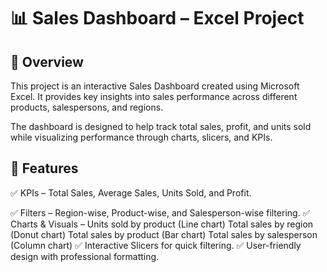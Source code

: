 # 📊 Sales Dashboard – Excel Project
## 📌 Overview

This project is an interactive Sales Dashboard created using Microsoft Excel.
It provides key insights into sales performance across different products, salespersons, and regions.

The dashboard is designed to help track total sales, profit, and units sold while visualizing performance through charts, slicers, and KPIs.

## 🚀 Features

✅ KPIs – Total Sales, Average Sales, Units Sold, and Profit.

✅ Filters – Region-wise, Product-wise, and Salesperson-wise filtering.
✅ Charts & Visuals –
    Units sold by product (Line chart)
    Total sales by region (Donut chart)
    Total sales by product (Bar chart)
    Total sales by salesperson (Column chart)
✅ Interactive Slicers for quick filtering.
✅ User-friendly design with professional formatting.
